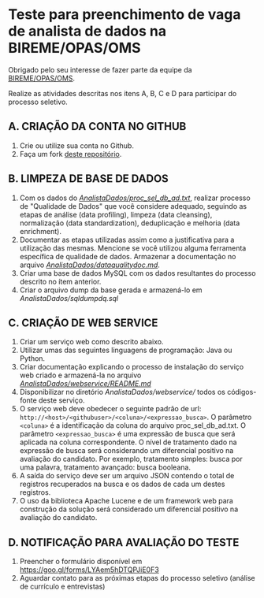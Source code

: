 # Teste para preenchimento de vaga de analista de dados na BIREME/OPAS/OMS
Obrigado pelo seu interesse de fazer parte da equipe da [BIREME/OPAS/OMS](http://www.paho.org/bireme).

Realize as atividades descritas nos itens A, B, C e D para participar do processo seletivo.
## A. CRIAÇÃO DA CONTA NO GITHUB
1. Crie ou utilize sua conta no Github.
1. Faça um fork [deste repositório](https://github.com/bireme/ProcessoSeletivo).
## B. LIMPEZA DE BASE DE DADOS
1. Com os dados do [*AnalistaDados/proc_sel_db_ad.txt*](https://github.com/bireme/ProcessoSeletivo/blob/master/AnalistaDados/proc_sel_db_ad.txt), realizar processo de "Qualidade de Dados" que você considere adequado, seguindo as etapas de análise (data profiling), limpeza (data cleansing), normalização (data standardization), deduplicação e melhoria (data enrichment).
1. Documentar as etapas utilizadas assim como a justificativa para a utilização das mesmas. Mencione se você utilizou alguma ferramenta específica de qualidade de dados. Armazenar a documentação no arquivo [*AnalistaDados/dataqualitydoc.md*](https://github.com/bireme/ProcessoSeletivo/blob/master/AnalistaDados/dataqualitydoc.md).
1. Criar uma base de dados MySQL com os dados resultantes do processo descrito no ítem anterior.
1. Criar o arquivo dump da base gerada e armazená-lo em *AnalistaDados/sqldumpdq.sql*
## C. CRIAÇÃO DE WEB SERVICE
1. Criar um serviço web como descrito abaixo.
1. Utilizar umas das seguintes linguagens de programação: Java ou Python.
1. Criar documentação explicando o processo de instalação do serviço web criado e armazená-la no arquivo [*AnalistaDados/webservice/README.md*](https://github.com/bireme/ProcessoSeletivo/blob/master/AnalistaDados/webservice/README.md)
1. Disponibilizar no diretório *AnalistaDados/webservice/* todos os códigos-fonte deste serviço.
1. O serviço web deve obedecer o seguinte padrão de url: `http://<host>/<githubuser>/<coluna>/<expressao_busca>`. O parâmetro `<coluna>` é a identificação da coluna do arquivo proc_sel_db_ad.txt. O parâmetro `<expressao_busca>` é uma expressão de busca que será aplicada na coluna correspondente. O nível de tratamento dado na expressão de busca será considerando um diferencial positivo na avaliação do candidato. Por exemplo, tratamento simples: busca por uma palavra, tratamento avançado: busca booleana.
1. A saída do serviço deve ser um arquivo JSON contendo o total de registros recuperados na busca e os dados de cada um destes registros.
1. O uso da biblioteca Apache Lucene e de um framework web para construção da solução será considerado um diferencial positivo na avaliação do candidato.
## D. NOTIFICAÇÃO PARA AVALIAÇÃO DO TESTE
1. Preencher o formulário disponível em https://goo.gl/forms/LYAem5hDTQPJiE0F3
1. Aguardar contato para as próximas etapas do processo seletivo (análise de currículo e entrevistas)
